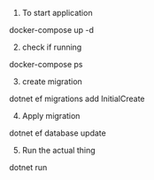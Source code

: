 1. To start application

docker-compose up -d

2. check if running

docker-compose ps

3. create migration

dotnet ef migrations add InitialCreate

4. Apply migration

dotnet ef database update

5. Run the actual thing

dotnet run